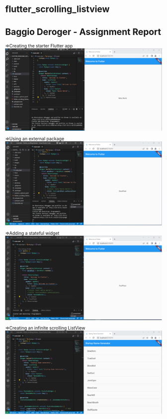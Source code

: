 # flutter_scrolling_listview
# Baggio Deroger - Assignment Report

=>Creating the starter Flutter app
![Create](images/create.PNG)

=>Using an external package
![Using external package](images/Using-external-package.PNG)

=>Adding a stateful widget
![Add stateful widget](images/add-stateful-widget.PNG)

=>Creating an infinite scrolling ListView
![Scrolling-listView](images/Scrolling-listView.PNG)
